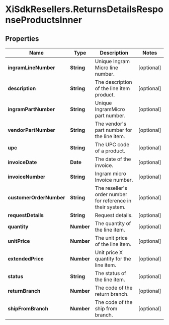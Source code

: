 # XiSdkResellers.ReturnsDetailsResponseProductsInner

## Properties

Name | Type | Description | Notes
------------ | ------------- | ------------- | -------------
**ingramLineNumber** | **String** | Unique Ingram Micro line number. | [optional] 
**description** | **String** | The description of the line item product. | [optional] 
**ingramPartNumber** | **String** | Unique IngramMicro part number. | [optional] 
**vendorPartNumber** | **String** | The vendor&#39;s part number for the line item. | [optional] 
**upc** | **String** | The UPC code of a product. | [optional] 
**invoiceDate** | **Date** | The date of the invoice. | [optional] 
**invoiceNumber** | **String** | Ingram micro Invoice number. | [optional] 
**customerOrderNumber** | **String** | The reseller&#39;s order number for reference in their system. | [optional] 
**requestDetails** | **String** | Request details. | [optional] 
**quantity** | **Number** | The quantity of the line item. | [optional] 
**unitPrice** | **Number** | The unit price of the line item. | [optional] 
**extendedPrice** | **Number** | Unit price X quantity for the line item. | [optional] 
**status** | **String** | The status of the line item. | [optional] 
**returnBranch** | **Number** | The code of the return branch. | [optional] 
**shipFromBranch** | **Number** | The code of the ship from branch. | [optional] 


